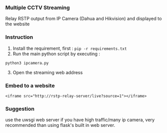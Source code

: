 ### Multiple CCTV Streaming

Relay RSTP  output from IP Camera (Dahua and Hikvision) and displayed to the website

### Instruction
1. Install the requirement, first :
   `pip -r requirements.txt `
2. Run the main python script by executing :

  ` python3 ipcamera.py
`

3. Open the streaming web address 
      

### Embed to a website 

`<iframe src="http://rstp-relay-server/live?source=1"></iframe>`

### Suggestion

use the uwsgi web server if you have high traffic/many ip camera, very recommended than using flask's built in web server.

